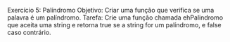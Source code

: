 Exercício 5: Palíndromo
Objetivo: Criar uma função que verifica se uma palavra é um palíndromo.
Tarefa:
Crie uma função chamada ehPalindromo que aceita uma string e retorna true se a string for um palíndromo, e false caso contrário.